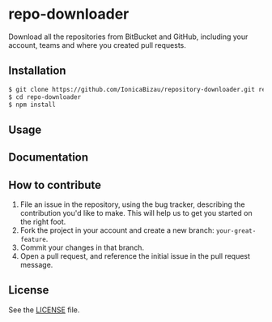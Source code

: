 # repo-downloader
Download all the repositories from BitBucket and GitHub, including your account, teams and where you created pull requests.

## Installation

```sh
$ git clone https://github.com/IonicaBizau/repository-downloader.git repo-downloader
$ cd repo-downloader
$ npm install
```

## Usage


## Documentation




## How to contribute

1. File an issue in the repository, using the bug tracker, describing the
   contribution you'd like to make. This will help us to get you started on the
   right foot.
2. Fork the project in your account and create a new branch:
   `your-great-feature`.
3. Commit your changes in that branch.
4. Open a pull request, and reference the initial issue in the pull request
   message.

## License
See the [LICENSE](./LICENSE) file.
